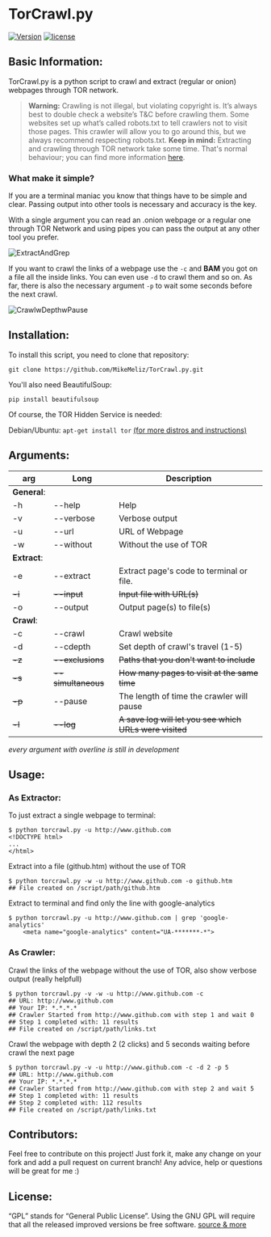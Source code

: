 <!--
  Title: TorCrawl.py
  Description: a python script to crawl and extract (regular or onion) webpages through TOR network. 
  Author: MikeMeliz
  -->
# TorCrawl.py

[![Version](https://img.shields.io/badge/version-Alpha-yellowgreen.svg?style=plastic)]() [![license](https://img.shields.io/github/license/MikeMeliz/TorCrawl.py.svg?style=plastic)]()

## Basic Information:
TorCrawl.py is a python script to crawl and extract (regular or onion) webpages through TOR network. 

> **Warning:** Crawling is not illegal, but violating copyright is. It’s always best to double check a website’s T&C before crawling them. Some websites set up what’s called robots.txt to tell crawlers not to visit those pages. This crawler will allow you to go around this, but we always recommend respecting robots.txt.
> **Keep in mind:** Extracting and crawling through TOR network take some time. That's normal behaviour; you can find more information [here](https://www.torproject.org/docs/faq.html.en#WhySlow). 

### What make it simple?
If you are a terminal maniac you know that things have to be simple and clear. Passing output into other tools is necessary and accuracy is the key.

With a single argument you can read an .onion webpage or a regular one through TOR Network and using pipes you can pass the output at any other tool you prefer.

![ExtractAndGrep](https://cloud.githubusercontent.com/assets/9204902/21080715/c34511ca-bfbe-11e6-9fec-230e6430d5dc.png)

If you want to crawl the links of a webpage use the `-c` and **BAM** you got on a file all the inside links. You can even use `-d` to crawl them and so on. As far, there is also the necessary argument `-p` to wait some seconds before the next crawl.

![CrawlwDepthwPause](https://cloud.githubusercontent.com/assets/9204902/21080526/f2b80908-bfb9-11e6-8bc0-fd3eebe182cc.png)


## Installation:
To install this script, you need to clone that repository:

`git clone https://github.com/MikeMeliz/TorCrawl.py.git`

You'll also need BeautifulSoup:

`pip install beautifulsoup`

Of course, the TOR Hidden Service is needed:

Debian/Ubuntu: `apt-get install tor`
[(for more distros and instructions)](https://www.torproject.org/docs/)

## Arguments:
arg | Long | Description
----|------|------------
**General**: | |
-h  |--help| Help
-v  |--verbose| Verbose output 
-u  |--url | URL of Webpage
-w  |--without| Without the use of TOR
**Extract**: | | 
-e  |--extract| Extract page's code to terminal or file. 
~~-i~~  |~~--input~~| ~~Input file with URL(s)~~
-o  |--output| Output page(s) to file(s)
**Crawl**: | |
-c  |--crawl| Crawl website
-d  |--cdepth| Set depth of crawl's travel (1-5)
~~-z~~  |~~--exclusions~~| ~~Paths that you don't want to include~~
~~-s~~  |~~--simultaneous~~| ~~How many pages to visit at the same time~~
~~-p~~  |--pause| The length of time the crawler will pause
~~-l~~  |~~--log~~| ~~A save log will let you see which URLs were visited~~
*every argument with overline is still in development*

## Usage:

### As Extractor:
To just extract a single webpage to terminal:

```
$ python torcrawl.py -u http://www.github.com
<!DOCTYPE html>
...
</html>
```

Extract into a file (github.htm) without the use of TOR

```
$ python torcrawl.py -w -u http://www.github.com -o github.htm
## File created on /script/path/github.htm
```

Extract to terminal and find only the line with google-analytics

```
$ python torcrawl.py -u http://www.github.com | grep 'google-analytics'
    <meta name="google-analytics" content="UA-*******-*">
```

### As Crawler:
Crawl the links of the webpage without the use of TOR,
also show verbose output (really helpfull)

```
$ python torcrawl.py -v -w -u http://www.github.com -c
## URL: http://www.github.com
## Your IP: *.*.*.*
## Crawler Started from http://www.github.com with step 1 and wait 0
## Step 1 completed with: 11 results
## File created on /script/path/links.txt
```

Crawl the webpage with depth 2 (2 clicks) and 5 seconds waiting before crawl the next page

```
$ python torcrawl.py -v -u http://www.github.com -c -d 2 -p 5
## URL: http://www.github.com
## Your IP: *.*.*.*
## Crawler Started from http://www.github.com with step 2 and wait 5
## Step 1 completed with: 11 results
## Step 2 completed with: 112 results
## File created on /script/path/links.txt
```

## Contributors:
Feel free to contribute on this project! Just fork it, make any change on your fork and add a pull request on current branch! Any advice, help or questions will be great for me :)

## License:
“GPL” stands for “General Public License”. Using the GNU GPL will require that all the released improved versions be free software. [source & more](https://www.gnu.org/licenses/gpl-faq.html)
